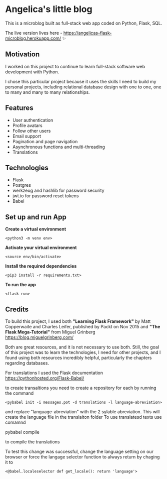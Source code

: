 # Angelica's little blog

This is a microblog built as full-stack web app coded on Python, Flask, SQL.

The live version lives here - https://angelicas-flask-microblog.herokuapp.com/ ✨

## Motivation

I worked on this project to continue to learn full-stack software web development with Python.

I chose this particular project because it uses the skills I need to build my personal projects, including relational database design with one to one, one to many and many to many relationships.

## Features

- User authentication
- Profile avatars
- Follow other users
- Email support
- Pagination and page navigation
- Asynchronous functions and multi-threading
- Translations

## Technologies

- Flask
- Postgres
- werkzeug and hashlib for password security
- jwt.io for password reset tokens
- Babel

## Set up and run App

**Create a virtual environment**

`<python3 -m venv env>`

**Activate your virtual environment**

`<source env/bin/activate>`

**Install the required dependencies**

`<pip3 install -r requirements.txt>`

**To run the app**

`<flask run>`

## Credits

To build this project, I used both **"Learning Flask Framework"** by Matt Copperwaite and Charles Leifer, published by Packt on Nov 2015 and **"The Flask Mega-Tutorial"** from Miguel Grinberg https://blog.miguelgrinberg.com/

Both are great resources, and it is not necessary to use both. Still, the goal of this project was to learn the technologies, I need for other projects, and I found using both resources incredibly helpful, particularly the chapters regarding databases.

For translations I used the Flask documentation
https://pythonhosted.org/Flask-Babel/

to create transaltions you need to create a repository for each by running the command

`<pybabel init -i messages.pot -d translations -l language-abreviation>`

and replace "language-abreviation" with the 2 sylable abreviation.
This will create the language file in the translaiton folder
To use translatesd texts use comamnd

pybabel compile

to compile the translations

To test this change was successful, change the language setting on our browser or force the langage selector function to always return by chaging it to

`<@babel.localeselector def get_locale(): return 'language'>`
